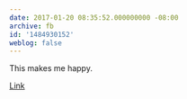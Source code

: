 ```yaml
---
date: 2017-01-20 08:35:52.000000000 -08:00
archive: fb
id: '1484930152'
weblog: false
---
```


This makes me happy. 

[Link](http://www.theverge.com/tldr/2017/1/20/14334242/kristen-stewart-machine-learning-paper-ai)
